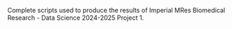 Complete scripts used to produce the results of Imperial MRes Biomedical Research - Data Science 2024-2025 Project 1.
